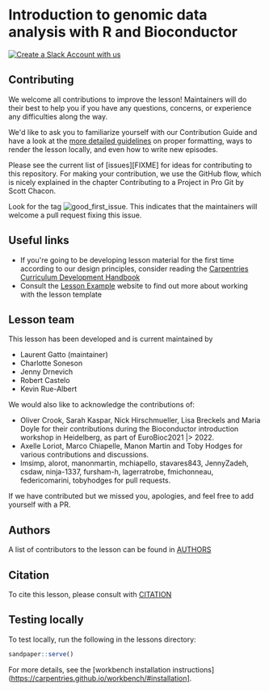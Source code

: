 # Introduction to genomic data analysis with R and Bioconductor

[![Create a Slack Account with us](https://img.shields.io/badge/Create_Slack_Account-The_Carpentries-071159.svg)](https://swc-slack-invite.herokuapp.com/)

## Contributing

We welcome all contributions to improve the lesson! Maintainers will
do their best to help you if you have any questions, concerns, or
experience any difficulties along the way.

We'd like to ask you to familiarize yourself with our Contribution
Guide and have a look at the [more detailed
guidelines][lesson-example] on proper formatting, ways to render the
lesson locally, and even how to write new episodes.

Please see the current list of [issues][FIXME] for ideas for
contributing to this repository. For making your contribution, we use
the GitHub flow, which is nicely explained in the chapter
Contributing to a
Project
in Pro Git by Scott Chacon.

Look for the tag
![good\_first\_issue](https://img.shields.io/badge/-good%20first%20issue-gold.svg). This
indicates that the maintainers will welcome a pull request fixing this
issue.

## Useful links

- If you're going to be developing lesson material for the first time
  according to our design principles, consider reading the
  [Carpentries Curriculum Development Handbook][cdh]
- Consult the [Lesson Example][lesson-example] website to find out more about
  working with the lesson template

## Lesson team

This lesson has been developed and is current maintained by

- Laurent Gatto (maintainer)
- Charlotte Soneson
- Jenny Drnevich
- Robert Castelo
- Kevin Rue-Albert

We would also like to acknowledge the contributions of:

- Oliver Crook, Sarah Kaspar, Nick Hirschmueller, Lisa Breckels and Maria Doyle for their contributions during the Bioconductor introduction workshop in Heidelberg, as part of EuroBioc2021 |> 2022.
- Axelle Loriot, Marco Chiapelle, Manon Martin and Toby Hodges for various contributions and discussions.
- lmsimp, alorot, manonmartin, mchiapello, stavares843, JennyZadeh, csdaw, ninja-1337, fursham-h, lagerratrobe, fmichonneau, federicomarini, tobyhodges for pull requests.

If we have contributed but we missed you, apologies, and feel free to add yourself with a PR.

## Authors

A list of contributors to the lesson can be found in [AUTHORS](AUTHORS)

## Citation

To cite this lesson, please consult with [CITATION](CITATION)

[lesson-example]: https://carpentries.github.io/lesson-example
[cdh]: https://cdh.carpentries.org

## Testing locally

To test locally, run the following in the lessons directory:

```r
sandpaper::serve()
```

For more details, see the [workbench installation
instructions](https://carpentries.github.io/workbench/#installation].

